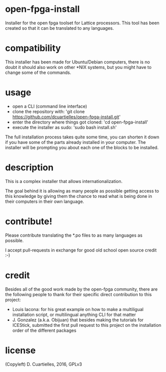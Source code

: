 # open-fpga-install
Installer for the open fpga toolset for Lattice processors. This tool has been created so that it can be translated to any languages.

# compatibility
This installer has been made for Ubuntu/Debian computers, there is no doubt it should also work on other \*NIX systems, but you might have to change some of the commands.

# usage
* open a CLI (command line interface)
* clone the repository with: 'git clone https://github.com/dcuartielles/open-fpga-install.git'
* enter the directory where things got cloned: 'cd open-fpga-install'
* execute the installer as sudo: 'sudo bash install.sh'

The full installation process takes quite some time, you can shorten it down if you have some of the parts already installed in your computer. The installer will be prompting you about each one of the blocks to be installed.

# description
This is a complex installer that allows internationalization.

The goal behind it is allowing as many people as possible getting access to this knowledge by giving them the chance to read what is being done in their computers in their own language.

# contribute!
Please contribute translating the \*.po files to as many languages as possible.

I accept pull-requests in exchange for good old school open source credit :-)

# credit
Besides all of the good work made by the open-fpga community, there are the following people to thank for their specific direct contribution to this project:

* Louis Iacona: for his great example on how to make a multiligual installation script, or multilingual anything CLI for that matter
* J. Gonzalez (a.k.a. Obijuan) that besides making the tutorials for ICEStick, submitted the first pull request to this project on the installation order of the different packages

# license
(Copyleft) D. Cuartielles, 2016, GPLv3
